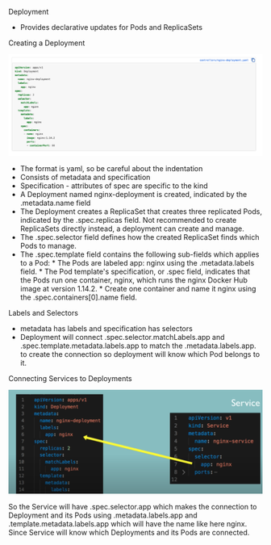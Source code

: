 Deployment

- Provides declarative updates for Pods and ReplicaSets

Creating a Deployment

![alt text](image-2.png)


- The format is yaml, so be careful about the indentation
- Consists of metadata and specification
- Specification - attributes of spec are specific to the kind
- A Deployment named nginx-deployment is created, indicated by the .metadata.name field
- The Deployment creates a ReplicaSet that creates three replicated Pods, indicated by the .spec.replicas field.
Not recommended to create ReplicaSets directly instead, a deployment can create and manage.
- The .spec.selector field defines how the created ReplicaSet finds which Pods to manage.
- The .spec.template field contains the following sub-fields which applies to a Pod:
        * The Pods are labeled app: nginx using the .metadata.labels field.
        * The Pod template's specification, or .spec field, indicates that the Pods run one container, nginx, which runs the nginx Docker Hub image at version 1.14.2.
        * Create one container and name it nginx using the .spec.containers[0].name field.


Labels and Selectors
 - metadata has labels and specification has selectors
 - Deployment will connect .spec.selector.matchLabels.app and .spec.template.metadata.labels.app to match the .metadata.labels.app. to create the connection so deployment will know which Pod belongs to it.

 
 Connecting Services to Deployments

 ![alt text](image-3.png)

So the Service will have .spec.selector.app which makes the connection to Deployment and its Pods using .metadata.labels.app and 
.template.metadata.labels.app which will have the name like here nginx. Since Service will know which Deployments and its Pods are connected. 



